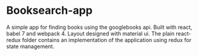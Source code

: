 # Booksearch-app
A simple app for finding books using the googlebooks api. Built with react, babel 7 and webpack 4. Layout designed with material ui.
The plain react-redux folder contains an implementation of the application using redux for state management.
